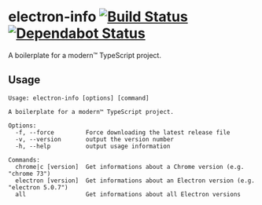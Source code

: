 # electron-info [![Build Status](https://action-badges.now.sh/ffflorian/ts-boilerplate)](https://github.com/ffflorian/electron-info/actions/) [![Dependabot Status](https://api.dependabot.com/badges/status?host=github&repo=ffflorian/electron-info)](https://dependabot.com)

A boilerplate for a modern™ TypeScript project.

## Usage

```
Usage: electron-info [options] [command]

A boilerplate for a modern™ TypeScript project.

Options:
  -f, --force         Force downloading the latest release file
  -v, --version       output the version number
  -h, --help          output usage information

Commands:
  chrome|c [version]  Get informations about a Chrome version (e.g. "chrome 73")
  electron [version]  Get informations about an Electron version (e.g. "electron 5.0.7")
  all                 Get informations about all Electron versions
```
